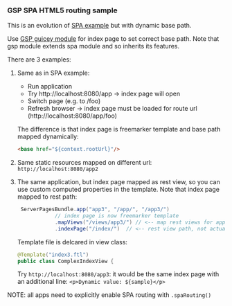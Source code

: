 ### GSP SPA HTML5 routing sample

This is an evolution of [SPA example](../ext-spa) but with dynamic base path.

Use [GSP guicey module]((https://github.com/xvik/dropwizard-guicey/tree/master/guicey-server-pages))
for index page to set correct base path. Note that gsp module extends spa module and so inherits its features.

There are 3 examples:
1. Same as in SPA example:
    * Run application
    * Try http://localhost:8080/app -> index page will open
    * Switch page (e.g. to /foo)
    * Refresh browser -> index page must be loaded for route url (http://localhost:8080/app/foo)

    The difference is that index page is freemarker template and base path mapped dynamically:
    ```html
   <base href="${context.rootUrl}"/>
   ``` 

2. Same static resources mapped on different url: `http://localhost:8080/app2`

3. The same application, but index page mapped as rest view, so you can use custom computed properties in 
    the template. Note that index page mapped to rest path:
    ```java
     ServerPagesBundle.app("app3", "/app/", "/app3/")
                // index page is now freemarker template
                .mapViews("/views/app3/") // <-- map rest views for application
                .indexPage("/index/")  // <-- rest view path, not actual page
    ```
   Template file is delcared in view class:
   ```java
   @Template("index3.ftl")
   public class ComplexIndexView {
   ```
   Try `http://localhost:8080/app3`: it would be the same index page with an additional line:
   `<p>Dynamic value: ${sample}</p>`
   
NOTE: all apps need to explicitly enable SPA routing with `.spaRouting()`   